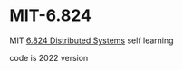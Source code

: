 # MIT-6.824
MIT [6.824 Distributed Systems](https://pdos.csail.mit.edu/6.824/schedule.html) self learning

code is 2022 version


